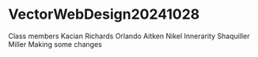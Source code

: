 # VectorWebDesign20241028

Class members
Kacian Richards
Orlando Aitken
Nikel Innerarity
Shaquiller Miller
Making some changes
